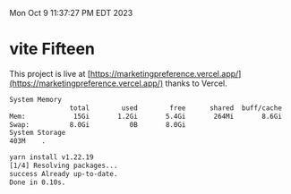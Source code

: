 Mon Oct  9 11:37:27 PM EDT 2023

# vite Fifteen


This project is live at [https://marketingpreference.vercel.app/](https://marketingpreference.vercel.app/) thanks to Vercel.

```bash
System Memory
               total        used        free      shared  buff/cache   available
Mem:            15Gi       1.2Gi       5.4Gi       264Mi       8.6Gi        13Gi
Swap:          8.0Gi          0B       8.0Gi
System Storage
403M	.
```
```bash
yarn install v1.22.19
[1/4] Resolving packages...
success Already up-to-date.
Done in 0.10s.
```
